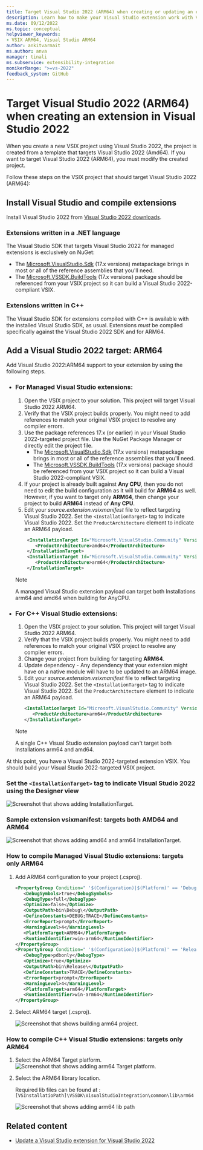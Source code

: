 ```yaml
---
title: Target Visual Studio 2022 (ARM64) when creating or updating an extension in Visual Studio 2022
description: Learn how to make your Visual Studio extension work with Visual Studio 2022 (ARM64) if you create or update the project with Visual Studio 2022.
ms.date: 09/12/2022
ms.topic: conceptual
helpviewer_keywords:
- VSIX ARM64, Visual Studio ARM64
author: ankitvarmait
ms.author: anva
manager: tinali
ms.subservice: extensibility-integration
monikerRange: ">=vs-2022"
feedback_system: GitHub
---
```


# Target Visual Studio 2022 (ARM64) when creating an extension in Visual Studio 2022

When you create a new VSIX project using Visual Studio 2022, the project is created from a template that targets Visual Studio 2022 (Amd64). If you want to target Visual Studio 2022 (ARM64), you must modify the created project.

Follow these steps on the VSIX project that should target Visual Studio 2022 (ARM64):

## Install Visual Studio and compile extensions

Install Visual Studio 2022 from [Visual Studio 2022 downloads](https://visualstudio.microsoft.com/downloads/?cid=learn-onpage-download-cta).

### Extensions written in a .NET language

The Visual Studio SDK that targets Visual Studio 2022 for managed extensions is exclusively on NuGet:

- The [Microsoft.VisualStudio.Sdk](https://www.nuget.org/packages/Microsoft.VisualStudio.Sdk/) (17.x versions) metapackage brings in most or all of the reference assemblies that you'll need.
- The [Microsoft.VSSDK.BuildTools](https://www.nuget.org/packages/Microsoft.VSSDK.BuildTools/) (17.x versions) package should be referenced from your VSIX project so it can build a Visual Studio 2022-compliant VSIX.

### Extensions written in C++

The Visual Studio SDK for extensions compiled with C++ is available with the installed Visual Studio SDK, as usual.
Extensions *must* be compiled specifically against the Visual Studio 2022 SDK and for ARM64.

## Add a Visual Studio 2022 target: ARM64

Add Visual Studio 2022:ARM64 support to your extension by using the following steps. 

- ### For Managed Visual Studio extensions:
  1. Open the VSIX project to your solution. This project will target Visual Studio 2022 ARM64.
  2. Verify that the VSIX project builds properly. You might need to add references to match your original VSIX project to resolve any compiler errors.
  3. Use the package references 17.x (or earlier) in your Visual Studio 2022-targeted project file. Use the NuGet Package Manager or directly edit the project file.      
      - The [Microsoft.VisualStudio.Sdk](https://www.nuget.org/packages/Microsoft.VisualStudio.Sdk/) (17.x versions) metapackage brings in most or all of the reference assemblies that you'll need.
      - The [Microsoft.VSSDK.BuildTools](https://www.nuget.org/packages/Microsoft.VSSDK.BuildTools/) (17.x versions) package should be referenced from your VSIX project so it can build a Visual Studio 2022-compliant VSIX.
  4. If your project is already built against **Any CPU**, then you do not need to edit the build configuration as it will build for **ARM64** as well. However, if you want to target only **ARM64**, then change your project to build **ARM64** instead of **Any CPU**.
  5. Edit your *source.extension.vsixmanifest* file to reflect targeting Visual Studio 2022. Set the `<InstallationTarget>` tag to indicate Visual Studio 2022. Set the `ProductArchitecture` element to indicate an ARM64 payload.
     ```xml
      <InstallationTarget Id="Microsoft.VisualStudio.Community" Version="[17.0,18.0)">
         <ProductArchitecture>amd64</ProductArchitecture>
      </InstallationTarget>
      <InstallationTarget Id="Microsoft.VisualStudio.Community" Version="[17.0,18.0)">
         <ProductArchitecture>arm64</ProductArchitecture>
      </InstallationTarget>
      ```    
    > [!NOTE]  
    >  A managed Visual Studio extension payload can target both Installations arm64 and amd64 when building for AnyCPU.

- ### For C++ Visual Studio extensions:
  1. Open the VSIX project to your solution. This project will target Visual Studio 2022 ARM64.
  2. Verify that the VSIX project builds properly. You might need to add references to match your original VSIX project to resolve any compiler errors.
  3. Change your project from building for targeting **ARM64**. 
  4. Update dependency - Any dependency that your extension might have on a native module will have to be updated to an ARM64 image.
  5. Edit your *source.extension.vsixmanifest* file to reflect targeting Visual Studio 2022. Set the `<InstallationTarget>` tag to indicate Visual Studio 2022. Set the `ProductArchitecture` element to indicate an ARM64 payload.
      ```xml
      <InstallationTarget Id="Microsoft.VisualStudio.Community" Version="[17.0,18.0)">
         <ProductArchitecture>arm64</ProductArchitecture>
      </InstallationTarget>
      ```

    > [!NOTE]
    >  A single C++ Visual Studio extension payload can't target both Installations arm64 and amd64.

At this point, you have a Visual Studio 2022-targeted extension VSIX. You should build your Visual Studio 2022-targeted VSIX project.

### Set the `<InstallationTarget>` tag to indicate Visual Studio 2022 using the Designer view
   ![Screenshot that shows adding InstallationTarget.](samples/add-arm64-target.png)   

### Sample extension vsixmanifest: targets both AMD64 and ARM64 
   ![Screenshot that shows adding amd64 and arm64 InstallationTarget.](samples/add-amd64-arm64-target.png)

### How to compile Managed Visual Studio extensions: targets only ARM64

   1. Add ARM64 configuration to your project (.csproj).
      
      ```xml
      <PropertyGroup Condition=" '$(Configuration)|$(Platform)' == 'Debug|arm64' ">
         <DebugSymbols>true</DebugSymbols>
         <DebugType>full</DebugType>
         <Optimize>false</Optimize>
         <OutputPath>bin\Debug\</OutputPath>
         <DefineConstants>DEBUG;TRACE</DefineConstants>
         <ErrorReport>prompt</ErrorReport>
         <WarningLevel>4</WarningLevel>
         <PlatformTarget>ARM64</PlatformTarget>
         <RuntimeIdentifier>win-arm64</RuntimeIdentifier>
      </PropertyGroup>
      <PropertyGroup Condition=" '$(Configuration)|$(Platform)' == 'Release|arm64' ">
         <DebugType>pdbonly</DebugType>
         <Optimize>true</Optimize>
         <OutputPath>bin\Release\</OutputPath>
         <DefineConstants>TRACE</DefineConstants>
         <ErrorReport>prompt</ErrorReport>
         <WarningLevel>4</WarningLevel>
         <PlatformTarget>arm64</PlatformTarget>
         <RuntimeIdentifier>win-arm64</RuntimeIdentifier>
      </PropertyGroup>
      ```   
      
   2. Select ARM64 target (.csproj).
      
      ![Screenshot that shows building arm64 project.](samples/build-arm64-project.png)   
    

### How to compile C++ Visual Studio extensions: targets only ARM64

   1. Select the ARM64 Target platform.
      ![Screenshot that shows adding arm64 Target platform.](samples/add-arm64-target-native.png)   

   2. Select the ARM64 library location.
      
      Required lib files can be found at : `[VSInstallatioPath]\VSSDK\VisualStudioIntegration\common\lib\arm64`
      
      ![Screenshot that shows adding arm64 lib path](samples/add-arm64-library.png)   

## Related content
- [Update a Visual Studio extension for Visual Studio 2022](../../extensibility/migration/update-visual-studio-extension.md)